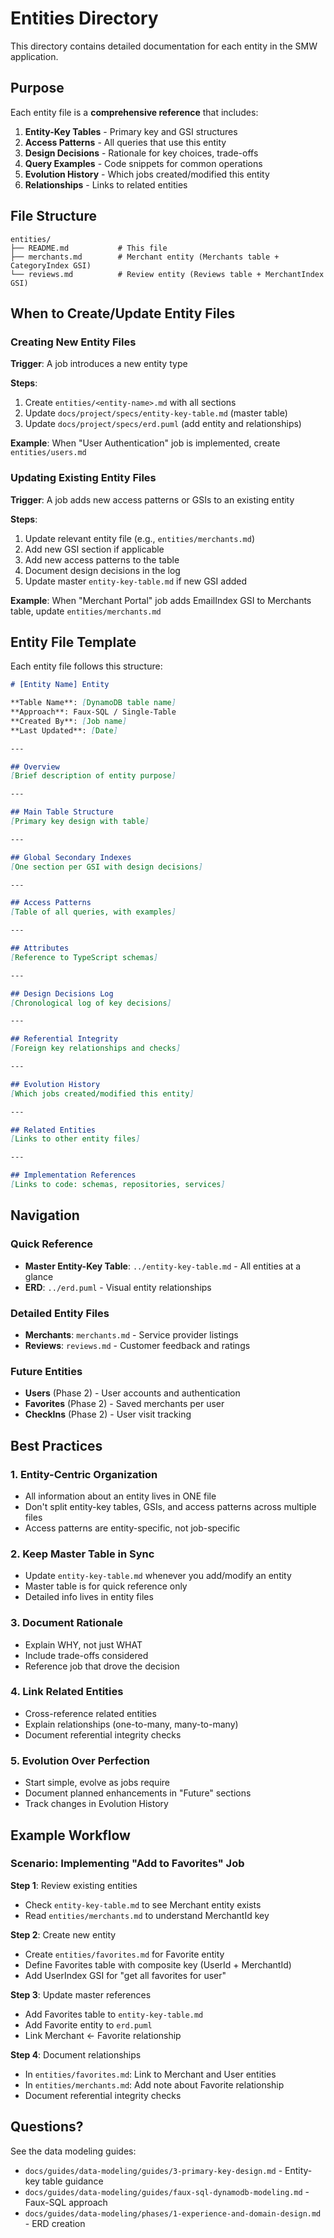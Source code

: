 # Entities Directory

This directory contains detailed documentation for each entity in the SMW application.

## Purpose

Each entity file is a **comprehensive reference** that includes:

1. **Entity-Key Tables** - Primary key and GSI structures
2. **Access Patterns** - All queries that use this entity
3. **Design Decisions** - Rationale for key choices, trade-offs
4. **Query Examples** - Code snippets for common operations
5. **Evolution History** - Which jobs created/modified this entity
6. **Relationships** - Links to related entities

## File Structure

```
entities/
├── README.md           # This file
├── merchants.md        # Merchant entity (Merchants table + CategoryIndex GSI)
└── reviews.md          # Review entity (Reviews table + MerchantIndex GSI)
```

## When to Create/Update Entity Files

### Creating New Entity Files

**Trigger**: A job introduces a new entity type

**Steps**:
1. Create `entities/<entity-name>.md` with all sections
2. Update `docs/project/specs/entity-key-table.md` (master table)
3. Update `docs/project/specs/erd.puml` (add entity and relationships)

**Example**: When "User Authentication" job is implemented, create `entities/users.md`

### Updating Existing Entity Files

**Trigger**: A job adds new access patterns or GSIs to an existing entity

**Steps**:
1. Update relevant entity file (e.g., `entities/merchants.md`)
2. Add new GSI section if applicable
3. Add new access patterns to the table
4. Document design decisions in the log
5. Update master `entity-key-table.md` if new GSI added

**Example**: When "Merchant Portal" job adds EmailIndex GSI to Merchants table, update `entities/merchants.md`

## Entity File Template

Each entity file follows this structure:

```markdown
# [Entity Name] Entity

**Table Name**: [DynamoDB table name]
**Approach**: Faux-SQL / Single-Table
**Created By**: [Job name]
**Last Updated**: [Date]

---

## Overview
[Brief description of entity purpose]

---

## Main Table Structure
[Primary key design with table]

---

## Global Secondary Indexes
[One section per GSI with design decisions]

---

## Access Patterns
[Table of all queries, with examples]

---

## Attributes
[Reference to TypeScript schemas]

---

## Design Decisions Log
[Chronological log of key decisions]

---

## Referential Integrity
[Foreign key relationships and checks]

---

## Evolution History
[Which jobs created/modified this entity]

---

## Related Entities
[Links to other entity files]

---

## Implementation References
[Links to code: schemas, repositories, services]
```

## Navigation

### Quick Reference
- **Master Entity-Key Table**: `../entity-key-table.md` - All entities at a glance
- **ERD**: `../erd.puml` - Visual entity relationships

### Detailed Entity Files
- **Merchants**: `merchants.md` - Service provider listings
- **Reviews**: `reviews.md` - Customer feedback and ratings

### Future Entities
- **Users** (Phase 2) - User accounts and authentication
- **Favorites** (Phase 2) - Saved merchants per user
- **CheckIns** (Phase 2) - User visit tracking

## Best Practices

### 1. Entity-Centric Organization
- All information about an entity lives in ONE file
- Don't split entity-key tables, GSIs, and access patterns across multiple files
- Access patterns are entity-specific, not job-specific

### 2. Keep Master Table in Sync
- Update `entity-key-table.md` whenever you add/modify an entity
- Master table is for quick reference only
- Detailed info lives in entity files

### 3. Document Rationale
- Explain WHY, not just WHAT
- Include trade-offs considered
- Reference job that drove the decision

### 4. Link Related Entities
- Cross-reference related entities
- Explain relationships (one-to-many, many-to-many)
- Document referential integrity checks

### 5. Evolution Over Perfection
- Start simple, evolve as jobs require
- Document planned enhancements in "Future" sections
- Track changes in Evolution History

## Example Workflow

### Scenario: Implementing "Add to Favorites" Job

**Step 1**: Review existing entities
- Check `entity-key-table.md` to see Merchant entity exists
- Read `entities/merchants.md` to understand MerchantId key

**Step 2**: Create new entity
- Create `entities/favorites.md` for Favorite entity
- Define Favorites table with composite key (UserId + MerchantId)
- Add UserIndex GSI for "get all favorites for user"

**Step 3**: Update master references
- Add Favorites table to `entity-key-table.md`
- Add Favorite entity to `erd.puml`
- Link Merchant ← Favorite relationship

**Step 4**: Document relationships
- In `entities/favorites.md`: Link to Merchant and User entities
- In `entities/merchants.md`: Add note about Favorite relationship
- Document referential integrity checks

## Questions?

See the data modeling guides:
- `docs/guides/data-modeling/guides/3-primary-key-design.md` - Entity-key table guidance
- `docs/guides/data-modeling/guides/faux-sql-dynamodb-modeling.md` - Faux-SQL approach
- `docs/guides/data-modeling/phases/1-experience-and-domain-design.md` - ERD creation
